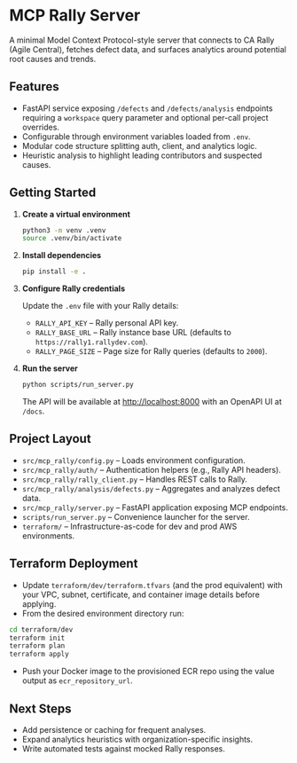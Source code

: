 # MCP Rally Server

A minimal Model Context Protocol-style server that connects to CA Rally (Agile Central), fetches
defect data, and surfaces analytics around potential root causes and trends.

## Features

-  FastAPI service exposing `/defects` and `/defects/analysis` endpoints requiring a `workspace`
   query parameter and optional per-call project overrides.
-  Configurable through environment variables loaded from `.env`.
-  Modular code structure splitting auth, client, and analytics logic.
-  Heuristic analysis to highlight leading contributors and suspected causes.

## Getting Started

1. **Create a virtual environment**

   ```bash
   python3 -m venv .venv
   source .venv/bin/activate
   ```

2. **Install dependencies**

   ```bash
   pip install -e .
   ```

3. **Configure Rally credentials**

   Update the `.env` file with your Rally details:

   -  `RALLY_API_KEY` – Rally personal API key.
   -  `RALLY_BASE_URL` – Rally instance base URL (defaults to `https://rally1.rallydev.com`).
   -  `RALLY_PAGE_SIZE` – Page size for Rally queries (defaults to `2000`).

4. **Run the server**

   ```bash
   python scripts/run_server.py
   ```

   The API will be available at [http://localhost:8000](http://localhost:8000) with an OpenAPI UI at
   `/docs`.

## Project Layout

-  `src/mcp_rally/config.py` – Loads environment configuration.
-  `src/mcp_rally/auth/` – Authentication helpers (e.g., Rally API headers).
-  `src/mcp_rally/rally_client.py` – Handles REST calls to Rally.
-  `src/mcp_rally/analysis/defects.py` – Aggregates and analyzes defect data.
-  `src/mcp_rally/server.py` – FastAPI application exposing MCP endpoints.
-  `scripts/run_server.py` – Convenience launcher for the server.
-  `terraform/` – Infrastructure-as-code for dev and prod AWS environments.

## Terraform Deployment

-  Update `terraform/dev/terraform.tfvars` (and the prod equivalent) with your VPC, subnet,
   certificate, and container image details before applying.
-  From the desired environment directory run:

  ```bash
  cd terraform/dev
  terraform init
  terraform plan
  terraform apply
  ```

-  Push your Docker image to the provisioned ECR repo using the value output as `ecr_repository_url`.

## Next Steps

-  Add persistence or caching for frequent analyses.
-  Expand analytics heuristics with organization-specific insights.
-  Write automated tests against mocked Rally responses.

